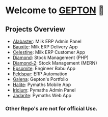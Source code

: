 # Welcome to [GEPTON](https://gepton.com) 🤗

## Projects Overview

- [Alabaster](https://github.com/GEPTON-INFOTECH/alabaster): Milk ERP Admin Panel
- [Bauxite](https://github.com/GEPTON-INFOTECH/bauxite): Milk ERP Delivery App
- [Celestine](https://github.com/GEPTON-INFOTECH/celestine): Milk ERP Customer App
- [Diamond](https://github.com/GEPTON-INFOTECH/diamond): Stock Management (PHP)
- [Diamond-2](https://github.com/GEPTON-INFOTECH/diamond-2): Stock Management (MERN)
- [Epsomite](https://github.com/GEPTON-INFOTECH/epsomite): Engineer Babu App
- [Feldspar](https://github.com/GEPTON-INFOTECH/feldspar): ERP Automation
- [Galena](https://github.com/GEPTON-INFOTECH/galena): Gepton's Portfolio
- [Halite](https://github.com/GEPTON-INFOTECH/halite): Pymaths Mobile App
- [Iridium](https://github.com/GEPTON-INFOTECH/iridium): Pymaths Admin Panel
- [Jadarite](https://github.com/GEPTON-INFOTECH/jadarite): Pymaths Web App

### Other Repo's are not for official Use.